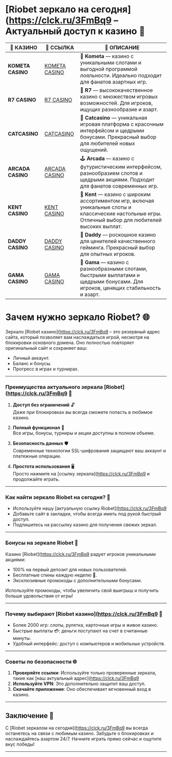 # [Riobet зеркало на сегодня](https://clck.ru/3FmBq9 – Актуальный доступ к казино 🎰


| 🎰 КАЗИНО         | 🔗 ССЫЛКА | 📜 ОПИСАНИЕ                                                                                            |
|------------------|-----------|-------------------------------------------------------------------------------------------------------|
| **KOMETA CASINO** | [KOMETA CASINO](https://spangle-flight.com/sb7d5531e) | 🌠 **Kometa** — казино с уникальными слотами и выгодной программой лояльности. Идеально подходит для фанатов азартных игр. |
| **R7 CASINO**     | [R7 CASINO](https://aristocratic-hall.com/s76cac8ff) | 🎯 **R7** — высококачественное казино с множеством игровых возможностей. Для игроков, ищущих разнообразие и азарт. |
| **CATCASINO**     | [CATCASINO](https://catchthecatthree.com/s31d0a629) | 🐾 **Catcasino** — уникальная игровая платформа с красочным интерфейсом и щедрыми бонусами. Прекрасный выбор для любителей новых ощущений. |
| **ARCADA CASINO**  | [ARCADA CASINO](https://synthed-neonway.com/s361a8387) | 🕹️ **Arcada** — казино с футуристическим интерфейсом, разнообразием слотов и щедрыми акциями. Подходит для фанатов современных игр. |
| **KENT CASINO**    | [KENT CASINO](https://passage-through-deserts.com/s14704f84) | 🎲 **Kent** — казино с широким ассортиментом игр, включая уникальные слоты и классические настольные игры. Отличный выбор для любителей высоких выплат. |
| **DADDY CASINO**   | [DADDY CASINO](https://nice-road-five.com/s6039b8c4) | 👑 **Daddy** — роскошное казино для ценителей качественного гейминга. Прекрасный выбор для опытных игроков. |
| **GAMA CASINO**    | [GAMA CASINO](https://cleellbert.com/s5e041f8c) | 💎 **Gama** — казино с разнообразными слотами, быстрыми выплатами и щедрыми бонусами. Для игроков, ценящих стабильность и азарт. |
# Зачем нужно зеркало Riobet? 🌐

Зеркало [Riobet казино](https://clck.ru/3FmBq9 – это резервный адрес сайта, который позволяет вам наслаждаться игрой, несмотря на блокировки основного домена. Оно полностью повторяет оригинальный сайт и сохраняет ваш:  
- Личный аккаунт.  
- Баланс и бонусы.  
- Прогресс в играх и турнирах.  

---

### Преимущества актуального зеркала [Riobet](https://clck.ru/3FmBq9 🚀

1. **Доступ без ограничений** 🔓  
   Даже при блокировках вы всегда сможете попасть в любимое казино.  

2. **Полный функционал** 🎲  
   Все игры, бонусы, турниры и акции доступны в полном объеме.  

3. **Безопасность данных** 🛡️  
   Современные технологии SSL-шифрования защищают ваш аккаунт и платежные операции.  

4. **Простота использования** 🖥️  
   Просто нажмите на [ссылку зеркала](https://clck.ru/3FmBq9 и продолжайте играть.  

---

### Как найти зеркало Riobet на сегодня? 📅

- Используйте нашу [актуальную ссылку Riobet](https://clck.ru/3FmBq9  
- Добавьте сайт в закладки, чтобы всегда иметь под рукой быстрый доступ.  
- Подпишитесь на рассылку казино для получения свежих зеркал.  

---

### Бонусы на зеркале Riobet 🎁

Казино [Riobet](https://clck.ru/3FmBq9 радует игроков уникальными акциями:  
- 100% на первый депозит для новых пользователей.  
- Бесплатные спины каждую неделю 🎡.  
- Эксклюзивные промокоды с дополнительными бонусами.  

Используйте промокоды, чтобы увеличить свой выигрыш и получить больше удовольствия от игры!  

---

### Почему выбирают [Riobet казино](https://clck.ru/3FmBq9 🌟

- Более 2000 игр: слоты, рулетка, карточные игры и живое казино.  
- Быстрые выплаты 💳: деньги поступают на счет в считанные минуты.  
- Удобный интерфейс: доступ с компьютеров и мобильных устройств.  

---

### Советы по безопасности 🌐

1. **Проверяйте ссылки**: Используйте только проверенные зеркала, такие как [наш актуальный адрес](https://clck.ru/3FmBq9  
2. **Используйте VPN**: Это дополнительно защитит ваш доступ.  
3. **Скачайте приложение**: Оно обеспечивает мгновенный вход в казино.  

---

## Заключение 🎉

С [Riobet зеркалом на сегодня](https://clck.ru/3FmBq9 вы всегда останетесь на связи с любимым казино. Забудьте о блокировках и наслаждайтесь азартом 24/7. Начните играть прямо сейчас и ощутите вкус победы!  

---


